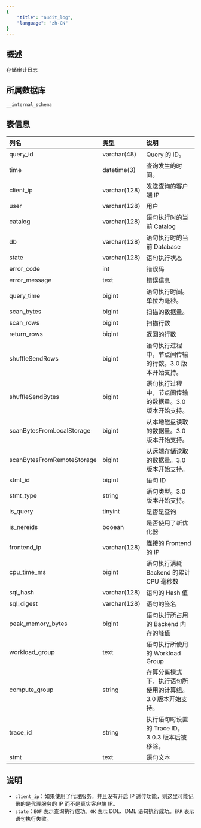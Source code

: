 ```yaml
---
{
    "title": "audit_log",
    "language": "zh-CN"
}
---
```


<!--
Licensed to the Apache Software Foundation (ASF) under one
or more contributor license agreements.  See the NOTICE file
distributed with this work for additional information
regarding copyright ownership.  The ASF licenses this file
to you under the Apache License, Version 2.0 (the
"License"); you may not use this file except in compliance
with the License.  You may obtain a copy of the License at

  http://www.apache.org/licenses/LICENSE-2.0

Unless required by applicable law or agreed to in writing,
software distributed under the License is distributed on an
"AS IS" BASIS, WITHOUT WARRANTIES OR CONDITIONS OF ANY
KIND, either express or implied.  See the License for the
specific language governing permissions and limitations
under the License.
-->

## 概述

存储审计日志

## 所属数据库


`__internal_schema`


## 表信息

| 列名                         | 类型         | 说明                                   |
| :-------------------------- | :----------- | :------------------------------------- |
| query_id          				| varchar(48)  | Query 的 ID。                            |
| time              				| datetime(3)  | 查询发生的时间。                         |
| client_ip         				| varchar(128) | 发送查询的客户端 IP                   |
| user              				| varchar(128) | 用户                                   |
| catalog           				| varchar(128) | 语句执行时的当前 Catalog               |
| db                				| varchar(128) | 语句执行时的当前 Database              |
| state             				| varchar(128) | 语句执行状态                           |
| error_code        				| int          | 错误码                                 |
| error_message     				| text         | 错误信息                               |
| query_time        				| bigint       | 语句执行时间。单位为毫秒。                |
| scan_bytes        				| bigint       | 扫描的数据量。                           |
| scan_rows         				| bigint       | 扫描行数                               |
| return_rows       				| bigint       | 返回的行数                             |
| shuffleSendRows             | bigint  | 语句执行过程中，节点间传输的行数。3.0 版本开始支持。|
| shuffleSendBytes            | bigint    | 语句执行过程中，节点间传输的数据量。3.0 版本开始支持。 |
| scanBytesFromLocalStorage   | bigint    | 从本地磁盘读取的数据量。3.0 版本开始支持。 |
| scanBytesFromRemoteStorage  | bigint    | 从远端存储读取的数据量。3.0 版本开始支持。 |
| stmt_id           				| bigint       | 语句 ID                                |
| stmt_type                   | string    | 语句类型。3.0 版本开始支持。 |
| is_query          				| tinyint      | 是否是查询                             |
| is_nereids                  | booean    | 是否使用了新优化器 |
| frontend_ip       				| varchar(128) | 连接的 Frontend 的 IP                  |
| cpu_time_ms       				| bigint       | 语句执行消耗 Backend 的累计 CPU 毫秒数 |
| sql_hash          				| varchar(128) | 语句的 Hash 值                         |
| sql_digest        				| varchar(128) | 语句的签名                             |
| peak_memory_bytes 				| bigint       | 语句执行所占用的 Backend 内存的峰值    |
| workload_group    				| text         | 语句执行所使用的 Workload Group        |
| compute_group	  				| string    | 存算分离模式下，执行语句所使用的计算组。3.0 版本开始支持。|
| trace_id                    | string    | 执行语句时设置的 Trace ID。3.0.3 版本后被移除。 |
| stmt              				| text         | 语句文本                               |

## 说明

- `client_ip`：如果使用了代理服务，并且没有开启 IP 透传功能，则这里可能记录的是代理服务的 IP 而不是真实客户端 IP。
- `state`：`EOF` 表示查询执行成功。`OK` 表示 DDL、DML 语句执行成功。`ERR` 表示语句执行失败。

